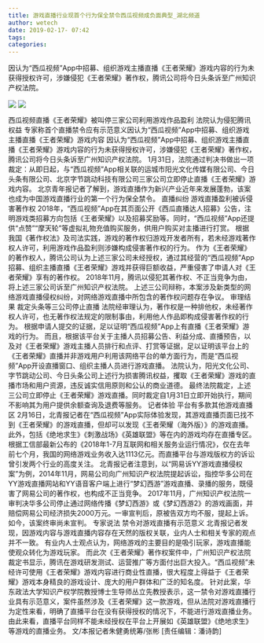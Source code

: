 ```yaml
---
title: 游戏直播行业现首个行为保全禁令西瓜视频成负面典型_湖北频道
author: wetech
date: 2019-02-17- 07:42
tags: 
categories: 
---
```

因认为“西瓜视频”App中招募、组织游戏主播直播《王者荣耀》游戏内容的行为未获得授权许可，涉嫌侵犯《王者荣耀》著作权，腾讯公司将今日头条诉至广州知识产权法院。
<!-- more -->
                
<img align="center" border="0" src="http://p2.ifengimg.com/a/2019_08/3eb5b2e61adcacc_size130_w280_h518.jpg" />
                
<img align="center" border="0" src="http://p2.ifengimg.com/a/2016/0810/204c433878d5cf9size1_w16_h16.png" />
            
西瓜视频直播《王者荣耀》被叫停三家公司利用游戏作品盈利 法院认为侵犯腾讯权益 专家称首个直播禁令应有示范意义因认为“西瓜视频”App中招募、组织游戏主播直播《王者荣耀》游戏内容
因认为“西瓜视频”App中招募、组织游戏主播直播《王者荣耀》游戏内容的行为未获得授权许可，涉嫌侵犯《王者荣耀》著作权，腾讯公司将今日头条诉至广州知识产权法院。
1月31日，法院通过判决书做出一项裁定：从即日起，与“西瓜视频”App相关联的运城市阳光文化传媒有限公司、今日头条有限公司、北京字节跳动科技有限公司三家公司立即停止直播《王者荣耀》游戏内容。
北京青年报记者了解到，游戏直播作为新兴产业近年来发展蓬勃，该案也成为中国游戏直播行业的第一个行为保全禁令。
直播纠纷
游戏直播盈利被诉侵害著作权
2018年，“西瓜视频”App在其页面公开《西瓜直播达人招募》公告，注明游戏类招募方向包括《王者荣耀》以及招募奖励等。同时，“西瓜视频”App还提供“点赞”“摩天轮”等虚拟礼物充值购买服务，供用户购买对主播进行打赏。
根据我国《著作权法》及司法实践，游戏的著作权归游戏开发者所有，若未经游戏著作权人许可，利用游戏作品盈利则涉嫌构成侵害著作权的行为。
作为《王者荣耀》的著作权人，腾讯公司认为上述三家公司未经授权，通过其经营的“西瓜视频”App招募、组织主播直播《王者荣耀》游戏并获得巨额收益，严重侵害了申请人对《王者荣耀》享有的著作权。
2018年11月，腾讯以侵犯其著作权、不正当竞争为由，将上述三家公司诉至广州知识产权法院。
上述三公司辩称，本案涉及新类型的网络游戏直播侵权纠纷，对网络游戏直播中所包含的著作权问题存在争议。
审理结果
裁定头条等三公司停止直播
法院经审理认为，著作权是一种排他权，未经著作权人许可，也无著作权法规定的限制事由，利用他人作品即构成侵害著作权的行为。
根据申请人提交的证据，足以证明“西瓜视频”App上有直播《王者荣耀》游戏的行为。
而且，根据该平台关于主播人员招募公告、利益分成、直播预告，以及对《王者荣耀》游戏主播人员排行和点评、打赏等证据，足以证明该平台上的《王者荣耀》直播并非游戏用户利用该网络平台的单方面行为，而是“西瓜视频”App开设直播窗口、组织主播人员进行游戏直播。
法院认为，阳光文化公司、字节跳动公司、今日头条公司上述行为损害腾讯权益，攫取《王者荣耀》游戏的直播市场和用户资源，违反诚实信用原则和公认的商业道德。
最终法院裁定，上述三公司立即停止《王者荣耀》游戏直播。同时裁定自1月31日立即开始执行，期间不影响其为用户提供余额查询及退费等服务。
记者体验
平台有多款其他游戏直播区
2月16日，北青报记者在“西瓜视频”App实际体验发现，其游戏直播页面已找不到《王者荣耀》的游戏直播，但却可以发现《王者荣耀（海外版）》的游戏直播。此外，包括《绝地求生》《刺激战场》《英雄联盟》等在内的游戏均存在直播专区。
根据工信部最新公布的《2018年1-7月互联网和相关服务业运行情况》，仅在去年前七个月，我国的网络游戏业务收入达1113亿元。而直播平台与游戏版权方的诉讼曾引发两个行业的高度关注。
北青报记者注意到，以“网易诉YY游戏直播侵权案”为例，2014年11月，网易公司向广州知识产权法院提起诉讼，指控华多公司在YY游戏直播网站和YY语音客户端上进行“梦幻西游”游戏直播、录播的服务，既侵害了网易公司的著作权，也构成不正当竞争。
2017年11月，广州知识产权法院一审判决华多公司停止通过网络传播《梦幻西游》或《梦幻西游2》的游戏画面，并赔偿网易公司经济损失2000万元。一审宣判后，原被告双方均不服，提起上诉。如今，该案终审尚未宣判。
专家说法
禁令对游戏直播有示范意义
北青报记者发现，因游戏内容与游戏直播内容存在天然的版权关联，业内人士和相关专家的观点并不一致。
有业内人士观点认为，网络游戏的主要目的是吸引玩家，游戏直播能使观众转化为游戏玩家。
而此次《王者荣耀》著作权案件中，广州知识产权法院裁定书显示，腾讯在游戏研发测试、运营推广等方面付出巨大投入。“西瓜视频”未经许可使用《王者荣耀》游戏内容进行商业性直播，很大程度上得益于《王者荣耀》游戏本身精良的游戏设计、庞大的用户群体和广泛的知名度。
针对此案，华东政法大学知识产权学院教授博士生导师丛立先教授表示，这一禁令对游戏直播行业具有示范意义，案件虽然涉及《王者荣耀》这一款游戏，但从法院对游戏直播行为定性来看，明确了直播平台在没有获得授权的情况下，不能进行游戏直播业务。由此来看，直播平台同样不能未经授权在平台上开展如《英雄联盟》《绝地求生》等游戏的直播业务。
文/本报记者朱健勇统筹/张彬
[责任编辑：潘诗韵]
            
